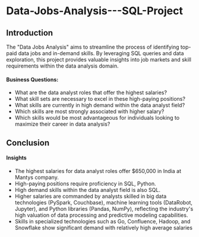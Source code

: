# Data-Jobs-Analysis---SQL-Project

## Introduction
The "Data Jobs Analysis" aims to streamline the process of identifying top-paid data jobs and in-demand skills. By leveraging SQL queries and data exploration, this project provides valuable insights into job markets and skill requirements within the data analysis domain.

#### Business Questions:
- What are the data analyst roles that offer the highest salaries?
- What skill sets are necessary to excel in these high-paying positions?
- What skills are currently in high demand within the data analyst field?
- Which skills are most strongly associated with higher salary?
- Which skills would be most advantageous for individuals looking to maximize their career in data analysis?

## Conclusion
#### Insights
- The highest salaries for data analyst roles offer $650,000 in India at Mantys company.
- High-paying positions require proficiency in SQL, Python.
- High demand skills within the data analyst field is also SQL.
- Higher salaries are commanded by analysts skilled in big data technologies (PySpark, Couchbase), machine learning tools (DataRobot, Jupyter), and Python libraries (Pandas, NumPy), reflecting the industry's high valuation of data processing and predictive modeling capabilities.
- Skills in specialized technologies such as Go, Confluence, Hadoop, and Snowflake show significant demand with relatively high average salaries
